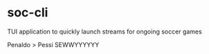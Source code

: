 # soc-cli
TUI application to quickly launch streams for ongoing soccer games

Penaldo > Pessi SEWWYYYYYY
